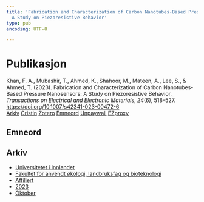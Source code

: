 ```yaml
---
title: 'Fabrication and Characterization of Carbon Nanotubes-Based Pressure Nanosensors:
  A Study on Piezoresistive Behavior'
type: pub
encoding: UTF-8

---
```

<h1>Publikasjon</h1>
<article id="csl-bib-container-73MPRNRR" class="csl-bib-container">
  <div class="csl-bib-body"> <div class="csl-entry">Khan, F. A., Mubashir, T., Ahmed, K., Shahoor, M., Mateen, A., Lee, S., &#38; Ahmed, T. (2023). Fabrication and Characterization of Carbon Nanotubes-Based Pressure Nanosensors: A Study on Piezoresistive Behavior. <i>Transactions on Electrical and Electronic Materials</i>, <i>24</i>(6), 518–527. <a href="https://doi.org/10.1007/s42341-023-00472-6">https://doi.org/10.1007/s42341-023-00472-6</a></div> </div>
  <div class="csl-bib-buttons">
    <a href="#taxonomy-article-73MPRNRR" alt="archive" class="csl-bib-button">Arkiv</a>
    <a href="https://app.cristin.no/results/show.jsf?id=2188350" alt="Cristin" class="csl-bib-button">Cristin</a>
    <a href="http://zotero.org/groups/5881554/items/73MPRNRR" alt="Zotero" class="csl-bib-button">Zotero</a>
    <a href="#keywords-article-73MPRNRR" alt="keywords" class="csl-bib-button">Emneord</a>
    <a href="https://doi.org/10.1007/s42341-023-00472-6" alt="Unpaywall" class="csl-bib-button">Unpaywall</a>
    <a href="https://doi.org/10.1007/s42341-023-00472-6" alt="EZproxy" class="csl-bib-button">EZproxy</a>
  </div>
  <div id="csl-bib-meta-container-73MPRNRR"></div>
</article>
<div id="csl-bib-meta-73MPRNRR" class="csl-bib-meta">
  <article id="keywords-article-73MPRNRR" class="keywords-article">
    <h1>Emneord</h1>
    
  </article>
  <article id="taxonomy-article-73MPRNRR" class="taxonomy-article">
    <h1>Arkiv</h1>
    <ul>
      <li><a href="{{< params subfolder >}}nn/archive/?key=3DCRN523">Universitetet i Innlandet</a></li>
      <li><a href="{{< params subfolder >}}nn/archive/?key=T77LXH6D">Fakultet for anvendt økologi, landbruksfag og bioteknologi</a></li>
      <li><a href="{{< params subfolder >}}nn/archive/?key=B792VYXJ">Affiliert</a></li>
      <li><a href="{{< params subfolder >}}nn/archive/?key=GQL83TUP">2023</a></li>
      <li><a href="{{< params subfolder >}}nn/archive/?key=RZJS4YTX">Oktober</a></li>
    </ul>
  </article>
</div>
